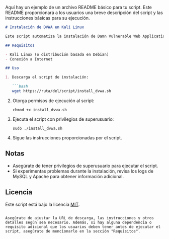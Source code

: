 Aquí hay un ejemplo de un archivo README básico para tu script. Este README proporcionará a los usuarios una breve descripción del script y las instrucciones básicas para su ejecución.

```markdown
# Instalación de DVWA en Kali Linux

Este script automatiza la instalación de Damn Vulnerable Web Application (DVWA) en Kali Linux, configurando el entorno web, la base de datos MySQL y la aplicación DVWA.

## Requisitos

- Kali Linux (o distribución basada en Debian)
- Conexión a Internet

## Uso

1. Descarga el script de instalación:

   ```bash
   wget https://ruta/del/script/install_dvwa.sh
   ```

2. Otorga permisos de ejecución al script:

   ```
   chmod +x install_dvwa.sh
   ```

3. Ejecuta el script con privilegios de superusuario:

   ```
   sudo ./install_dvwa.sh
   ```

4. Sigue las instrucciones proporcionadas por el script.

## Notas

- Asegúrate de tener privilegios de superusuario para ejecutar el script.
- Si experimentas problemas durante la instalación, revisa los logs de MySQL y Apache para obtener información adicional.

## Licencia

Este script está bajo la licencia [MIT](LICENSE).
```

Asegúrate de ajustar la URL de descarga, las instrucciones y otros detalles según sea necesario. Además, si hay alguna dependencia o requisito adicional que los usuarios deben tener antes de ejecutar el script, asegúrate de mencionarlo en la sección "Requisitos".
